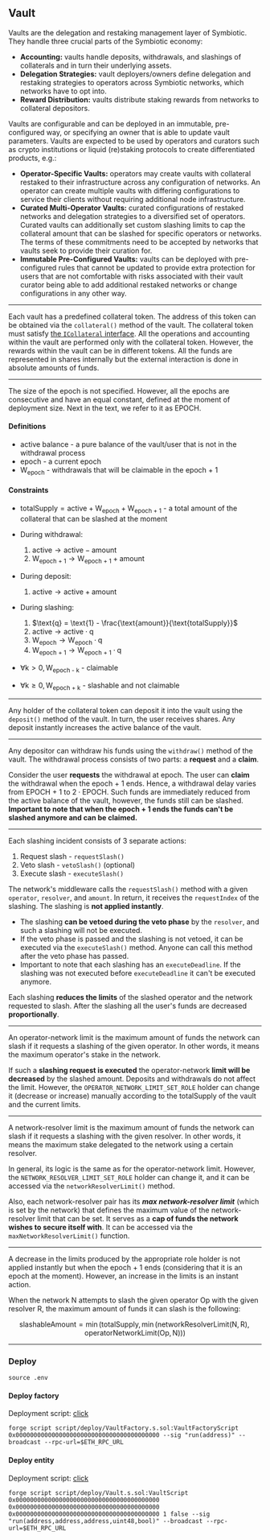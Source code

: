 ## Vault

Vaults are the delegation and restaking management layer of Symbiotic. They handle three crucial parts of the Symbiotic economy:

- **Accounting:** vaults handle deposits, withdrawals, and slashings of collaterals and in turn their underlying assets.
- **Delegation Strategies:** vault deployers/owners define delegation and restaking strategies to operators across Symbiotic networks, which networks have to opt into.
- **Reward Distribution:** vaults distribute staking rewards from networks to collateral depositors.

Vaults are configurable and can be deployed in an immutable, pre-configured way, or specifying an owner that is able to update vault parameters. Vaults are expected to be used by operators and curators such as crypto institutions or liquid (re)staking protocols to create differentiated products, e.g.:

- **Operator-Specific Vaults:** operators may create vaults with collateral restaked to their infrastructure across any configuration of networks. An operator can create multiple vaults with differing configurations to service their clients without requiring additional node infrastructure.
- **Curated Multi-Operator Vaults:** curated configurations of restaked networks and delegation strategies to a diversified set of operators. Curated vaults can additionally set custom slashing limits to cap the collateral amount that can be slashed for specific operators or networks. The terms of these commitments need to be accepted by networks that vaults seek to provide their curation for.
- **Immutable Pre-Configured Vaults:** vaults can be deployed with pre-configured rules that cannot be updated to provide extra protection for users that are not comfortable with risks associated with their vault curator being able to add additional restaked networks or change configurations in any other way.

---

Each vault has a predefined collateral token. The address of this token can be obtained via the `collateral()` method of the vault. The collateral token must satisfy [the `ICollateral` interface](../src/interfaces/base/ICollateral.sol). All the operations and accounting within the vault are performed only with the collateral token. However, the rewards within the vault can be in different tokens. All the funds are represented in shares internally but the external interaction is done in absolute amounts of funds.

---

The size of the epoch is not specified. However, all the epochs are consecutive and have an equal constant, defined at the moment of deployment size. Next in the text, we refer to it as $\text{EPOCH}$.

#### Definitions

- $\text{active}$ balance - a pure balance of the vault/user that is not in the withdrawal process
- $\text{epoch}$ - a current epoch
- $\text{W}_\text{epoch}$ - withdrawals that will be claimable in the $\text{epoch + 1}$

#### Constraints

- $`\text{totalSupply} = \text{active} + \text{W}_\text{epoch} + \text{W}_\text{epoch + 1}`$ - a total amount of the collateral that can be slashed at the moment

- During withdrawal:

  1. $\text{active} \rightarrow \text{active} - \text{amount}$
  2. $`\text{W}_\text{epoch + 1} \rightarrow \text{W}_\text{epoch + 1} + \text{amount}`$

- During deposit:

  1. $\text{active} \rightarrow \text{active} + \text{amount}$

- During slashing:

  1. $\text{q} = \text{1} - \frac{\text{amount}}{\text{totalSupply}}$
  2. $\text{active} \rightarrow \text{active} \cdot \text{q}$
  3. $`\text{W}_\text{epoch} \rightarrow \text{W}_\text{epoch} \cdot \text{q}`$
  4. $`\text{W}_\text{epoch + 1} \rightarrow \text{W}_\text{epoch + 1} \cdot \text{q}`$

- $\forall \text{k} > \text{0}, \text{W}_\text{epoch - k}$ - claimable

- $\forall \text{k} \ge \text{0}, \text{W}_\text{epoch + k}$ - slashable and not claimable

---

Any holder of the collateral token can deposit it into the vault using the `deposit()` method of the vault. In turn, the user receives shares. Any deposit instantly increases the $\text{active}$ balance of the vault.

---

Any depositor can withdraw his funds using the `withdraw()` method of the vault. The withdrawal process consists of two parts: a **request** and a **claim**.

Consider the user **requests** the withdrawal at $\text{epoch}$. The user can **claim** the withdrawal when the $\text{epoch + 1}$ ends. Hence, a withdrawal delay varies from $\text{EPOCH + 1}$ to $\text{2} \cdot \text{EPOCH}$. Such funds are immediately reduced from the $\text{active}$ balance of the vault, however, the funds still can be slashed. **Important to note that when the $\text{epoch + 1}$ ends the funds can't be slashed anymore and can be claimed.**

---

Each slashing incident consists of 3 separate actions:

1. Request slash - `requestSlash()`
2. Veto slash - `vetoSlash()` (optional)
3. Execute slash - `executeSlash()`

The network's middleware calls the `requestSlash()` method with a given `operator`, `resolver`, and `amount`. In return, it receives the `requestIndex` of the slashing. The slashing is **not applied instantly**.

- The slashing **can be vetoed during the veto phase** by the `resolver`, and such a slashing will not be executed.
- If the veto phase is passed and the slashing is not vetoed, it can be executed via the `executeSlash()` method. Anyone can call this method after the veto phase has passed.
- Important to note that each slashing has an `executeDeadline`. If the slashing was not executed before `executeDeadline` it can't be executed anymore.

Each slashing **reduces the limits** of the slashed operator and the network requested to slash. After the slashing all the user's funds are decreased **proportionally**.

---

An operator-network limit is the maximum amount of funds the network can slash if it requests a slashing of the given operator. In other words, it means the maximum operator's stake in the network.

If such a **slashing request is executed** the operator-network **limit will be decreased** by the slashed amount. Deposits and withdrawals do not affect the limit. However, the `OPERATOR_NETWORK_LIMIT_SET_ROLE` holder can change it (decrease or increase) manually according to the $\text{totalSupply}$ of the vault and the current limits.

---

A network-resolver limit is the maximum amount of funds the network can slash if it requests a slashing with the given resolver. In other words, it means the maximum stake delegated to the network using a certain resolver.

In general, its logic is the same as for the operator-network limit. However, the `NETWORK_RESOLVER_LIMIT_SET_ROLE` holder can change it, and it can be accessed via the `networkResolverLimit()` method.

Also, each network-resolver pair has its **_max network-resolver limit_** (which is set by the network) that defines the maximum value of the network-resolver limit that can be set. It serves as a **cap of funds the network wishes to secure itself with**. It can be accessed via the `maxNetworkResolverLimit()` function.

---

A decrease in the limits produced by the appropriate role holder is not applied instantly but when the $\text{epoch + 1}$ ends (considering that it is an $\text{epoch}$ at the moment). However, an increase in the limits is an instant action.

When the network $\text{N}$ attempts to slash the given operator $\text{Op}$ with the given resolver $\text{R}$, the maximum amount of funds it can slash is the following:

$$
\text{slashableAmount} = \min (\text{totalSupply}, \min (\text{networkResolverLimit}(\text{N}, \text{R}), \text{operatorNetworkLimit}(\text{Op}, \text{N})))
$$

---

### Deploy

```shell
source .env
```

#### Deploy factory

Deployment script: [click](../script/deploy/VaultFactory.s.sol)

```shell
forge script script/deploy/VaultFactory.s.sol:VaultFactoryScript 0x0000000000000000000000000000000000000000 --sig "run(address)" --broadcast --rpc-url=$ETH_RPC_URL
```

#### Deploy entity

Deployment script: [click](../script/deploy/Vault.s.sol)

```shell
forge script script/deploy/Vault.s.sol:VaultScript 0x0000000000000000000000000000000000000000 0x0000000000000000000000000000000000000000 0x0000000000000000000000000000000000000000 1 false --sig "run(address,address,address,uint48,bool)" --broadcast --rpc-url=$ETH_RPC_URL
```
